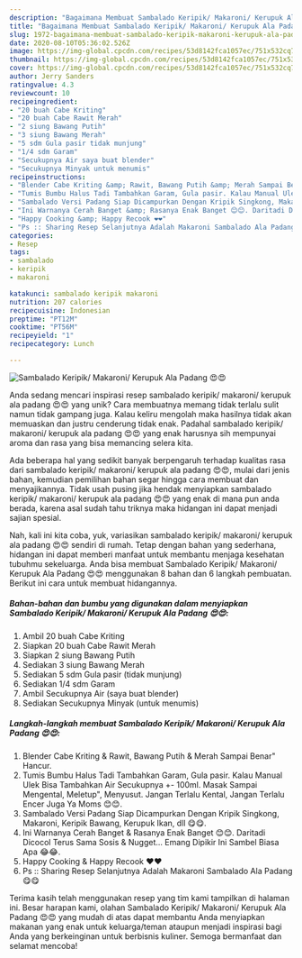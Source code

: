 ```yaml
---
description: "Bagaimana Membuat Sambalado Keripik/ Makaroni/ Kerupuk Ala Padang 😍😍 Anti Gagal"
title: "Bagaimana Membuat Sambalado Keripik/ Makaroni/ Kerupuk Ala Padang 😍😍 Anti Gagal"
slug: 1972-bagaimana-membuat-sambalado-keripik-makaroni-kerupuk-ala-padang-anti-gagal
date: 2020-08-10T05:36:02.526Z
image: https://img-global.cpcdn.com/recipes/53d8142fca1057ec/751x532cq70/sambalado-keripik-makaroni-kerupuk-ala-padang-😍😍-foto-resep-utama.jpg
thumbnail: https://img-global.cpcdn.com/recipes/53d8142fca1057ec/751x532cq70/sambalado-keripik-makaroni-kerupuk-ala-padang-😍😍-foto-resep-utama.jpg
cover: https://img-global.cpcdn.com/recipes/53d8142fca1057ec/751x532cq70/sambalado-keripik-makaroni-kerupuk-ala-padang-😍😍-foto-resep-utama.jpg
author: Jerry Sanders
ratingvalue: 4.3
reviewcount: 10
recipeingredient:
- "20 buah Cabe Kriting"
- "20 buah Cabe Rawit Merah"
- "2 siung Bawang Putih"
- "3 siung Bawang Merah"
- "5 sdm Gula pasir tidak munjung"
- "1/4 sdm Garam"
- "Secukupnya Air saya buat blender"
- "Secukupnya Minyak untuk menumis"
recipeinstructions:
- "Blender Cabe Kriting &amp; Rawit, Bawang Putih &amp; Merah Sampai Benar&#34; Hancur."
- "Tumis Bumbu Halus Tadi Tambahkan Garam, Gula pasir. Kalau Manual Ulek Bisa Tambahkan Air Secukupnya +- 100ml. Masak Sampai Mengental, Meletup&#34;, Menyusut. Jangan Terlalu Kental, Jangan Terlalu Encer Juga Ya Moms 😊😊."
- "Sambalado Versi Padang Siap Dicampurkan Dengan Kripik Singkong, Makaroni, Keripik Bawang, Kerupuk Ikan, dll 😋😋."
- "Ini Warnanya Cerah Banget &amp; Rasanya Enak Banget 😊😊. Daritadi Dicocol Terus Sama Sosis &amp; Nugget... Emang Dipikir Ini Sambel Biasa Apa 😂😂."
- "Happy Cooking &amp; Happy Recook ❤❤"
- "Ps :: Sharing Resep Selanjutnya Adalah Makaroni Sambalado Ala Padang 😋😋"
categories:
- Resep
tags:
- sambalado
- keripik
- makaroni

katakunci: sambalado keripik makaroni 
nutrition: 207 calories
recipecuisine: Indonesian
preptime: "PT12M"
cooktime: "PT56M"
recipeyield: "1"
recipecategory: Lunch

---
```



![Sambalado Keripik/ Makaroni/ Kerupuk Ala Padang 😍😍](https://img-global.cpcdn.com/recipes/53d8142fca1057ec/751x532cq70/sambalado-keripik-makaroni-kerupuk-ala-padang-😍😍-foto-resep-utama.jpg)

Anda sedang mencari inspirasi resep sambalado keripik/ makaroni/ kerupuk ala padang 😍😍 yang unik? Cara membuatnya memang tidak terlalu sulit namun tidak gampang juga. Kalau keliru mengolah maka hasilnya tidak akan memuaskan dan justru cenderung tidak enak. Padahal sambalado keripik/ makaroni/ kerupuk ala padang 😍😍 yang enak harusnya sih mempunyai aroma dan rasa yang bisa memancing selera kita.



Ada beberapa hal yang sedikit banyak berpengaruh terhadap kualitas rasa dari sambalado keripik/ makaroni/ kerupuk ala padang 😍😍, mulai dari jenis bahan, kemudian pemilihan bahan segar hingga cara membuat dan menyajikannya. Tidak usah pusing jika hendak menyiapkan sambalado keripik/ makaroni/ kerupuk ala padang 😍😍 yang enak di mana pun anda berada, karena asal sudah tahu triknya maka hidangan ini dapat menjadi sajian spesial.


Nah, kali ini kita coba, yuk, variasikan sambalado keripik/ makaroni/ kerupuk ala padang 😍😍 sendiri di rumah. Tetap dengan bahan yang sederhana, hidangan ini dapat memberi manfaat untuk membantu menjaga kesehatan tubuhmu sekeluarga. Anda bisa membuat Sambalado Keripik/ Makaroni/ Kerupuk Ala Padang 😍😍 menggunakan 8 bahan dan 6 langkah pembuatan. Berikut ini cara untuk membuat hidangannya.

<!--inarticleads1-->

##### Bahan-bahan dan bumbu yang digunakan dalam menyiapkan Sambalado Keripik/ Makaroni/ Kerupuk Ala Padang 😍😍:

1. Ambil 20 buah Cabe Kriting
1. Siapkan 20 buah Cabe Rawit Merah
1. Siapkan 2 siung Bawang Putih
1. Sediakan 3 siung Bawang Merah
1. Sediakan 5 sdm Gula pasir (tidak munjung)
1. Sediakan 1/4 sdm Garam
1. Ambil Secukupnya Air (saya buat blender)
1. Sediakan Secukupnya Minyak (untuk menumis)




<!--inarticleads2-->

##### Langkah-langkah membuat Sambalado Keripik/ Makaroni/ Kerupuk Ala Padang 😍😍:

1. Blender Cabe Kriting &amp; Rawit, Bawang Putih &amp; Merah Sampai Benar&#34; Hancur.
1. Tumis Bumbu Halus Tadi Tambahkan Garam, Gula pasir. Kalau Manual Ulek Bisa Tambahkan Air Secukupnya +- 100ml. Masak Sampai Mengental, Meletup&#34;, Menyusut. Jangan Terlalu Kental, Jangan Terlalu Encer Juga Ya Moms 😊😊.
1. Sambalado Versi Padang Siap Dicampurkan Dengan Kripik Singkong, Makaroni, Keripik Bawang, Kerupuk Ikan, dll 😋😋.
1. Ini Warnanya Cerah Banget &amp; Rasanya Enak Banget 😊😊. Daritadi Dicocol Terus Sama Sosis &amp; Nugget... Emang Dipikir Ini Sambel Biasa Apa 😂😂.
1. Happy Cooking &amp; Happy Recook ❤❤
1. Ps :: Sharing Resep Selanjutnya Adalah Makaroni Sambalado Ala Padang 😋😋




Terima kasih telah menggunakan resep yang tim kami tampilkan di halaman ini. Besar harapan kami, olahan Sambalado Keripik/ Makaroni/ Kerupuk Ala Padang 😍😍 yang mudah di atas dapat membantu Anda menyiapkan makanan yang enak untuk keluarga/teman ataupun menjadi inspirasi bagi Anda yang berkeinginan untuk berbisnis kuliner. Semoga bermanfaat dan selamat mencoba!
